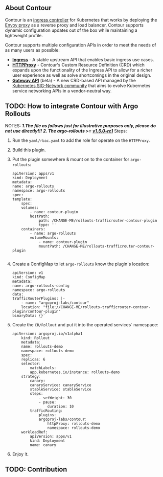 ## About Contour

Contour is an [ingress controller](https://kubernetes.io/docs/concepts/services-networking/ingress-controllers/) for Kubernetes that works by deploying the [Envoy proxy](https://www.envoyproxy.io/) as a reverse proxy and load balancer.
Contour supports dynamic configuration updates out of the box while maintaining a lightweight profile.

Contour supports multiple configuration APIs in order to meet the needs of as many users as possible:

- **[Ingress](https://kubernetes.io/docs/concepts/services-networking/ingress/)** - A stable upstream API that enables basic ingress use cases.
- **[HTTPProxy](https://projectcontour.io/docs/main/config/fundamentals/)** - Contour's Custom Resource Definition (CRD) which expands upon the functionality of the Ingress API to allow for a richer user experience as well as solve shortcomings in the original design.
- **[Gateway API](https://gateway-api.sigs.k8s.io/)** (beta) - A new CRD-based API managed by the [Kubernetes SIG-Network community](https://github.com/kubernetes/community/tree/master/sig-network) that aims to evolve Kubernetes service networking APIs in a vendor-neutral way.

## TODO: How to integrate Contour with Argo Rollouts
NOTES:
    ***1.The file as follows just for illustrative purposes only, please do not use directly!!!***
    ***2. The argo-rollouts >= [v1.5.0-rc1](https://github.com/argoproj/argo-rollouts/releases/tag/v1.5.0-rc1)***
Steps:
 1. Run the `yaml/rbac.yaml` to add the role for operate on the `HTTPProxy`.
 2. Build this plugin.
 3. Put the plugin somewhere & mount on to the container for `argo-rollouts`:
    ```
    apiVersion: apps/v1
    kind: Deployment
    metadata:
    name: argo-rollouts
    namespace: argo-rollouts
    spec:
    template:
        spec:
        volumes:
            - name: contour-plugin
            hostPath:
                path: /CHANGE-ME/rollouts-trafficrouter-contour-plugin
                type: ''
        containers:
            - name: argo-rollouts
            volumeMounts:
                - name: contour-plugin
                mountPath: /CHANGE-ME/rollouts-trafficrouter-contour-plugin
      
    ```

 4. Create a ConfigMap to let `argo-rollouts` know the plugin's location:

    ```
    apiVersion: v1
    kind: ConfigMap
    metadata:
    name: argo-rollouts-config
    namespace: argo-rollouts
    data:
    trafficRouterPlugins: |-
        - name: "argoproj-labs/contour"
        location: "file://CHANGE-ME/rollouts-trafficrouter-contour-plugin/contour-plugin"
    binaryData: {}`
    ```
  5. Create the `CR/Rollout` and put it into the operated services` namespace:
    
        ```
        apiVersion: argoproj.io/v1alpha1
            kind: Rollout
            metadata:
            name: rollouts-demo
            namespace: rollouts-demo
            spec:
            replicas: 6
            selector:
                matchLabels:
                app.kubernetes.io/instance: rollouts-demo
            strategy:
                canary:
                canaryService: canaryService
                stableService: stableService
                steps:
                    - setWeight: 30
                    - pause:
                        duration: 10
                trafficRouting:
                    plugins:
                    argoproj-labs/contour:
                        httpProxy: rollouts-demo
                        namespace: rollouts-demo
            workloadRef:
                apiVersion: apps/v1
                kind: Deployment
                name: canary

        ```
    
  6. Enjoy It.


## TODO: Contribution
